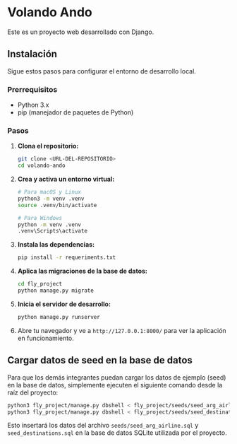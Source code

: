 # Volando Ando

Este es un proyecto web desarrollado con Django.

## Instalación

Sigue estos pasos para configurar el entorno de desarrollo local.

### Prerrequisitos

- Python 3.x
- pip (manejador de paquetes de Python)

### Pasos

1.  **Clona el repositorio:**
    ```bash
    git clone <URL-DEL-REPOSITORIO>
    cd volando-ando
    ```

2.  **Crea y activa un entorno virtual:**
    ```bash
    # Para macOS y Linux
    python3 -m venv .venv
    source .venv/bin/activate

    # Para Windows
    python -m venv .venv
    .venv\Scripts\activate
    ```

3.  **Instala las dependencias:**
    ```bash
    pip install -r requeriments.txt
    ```

4.  **Aplica las migraciones de la base de datos:**
    ```bash
    cd fly_project
    python manage.py migrate
    ```

5.  **Inicia el servidor de desarrollo:**
    ```bash
    python manage.py runserver
    ```

6.  Abre tu navegador y ve a `http://127.0.0.1:8000/` para ver la aplicación en funcionamiento.

## Cargar datos de seed en la base de datos

Para que los demás integrantes puedan cargar los datos de ejemplo (seed) en la base de datos, simplemente ejecuten el siguiente comando desde la raíz del proyecto:

```bash
python3 fly_project/manage.py dbshell < fly_project/seeds/seed_arg_airline.sql
python3 fly_project/manage.py dbshell < fly_project/seeds/seed_destinations.sql
```

Esto insertará los datos del archivo `seeds/seed_arg_airline.sql` y `seed_destinations.sql` en la base de datos SQLite utilizada por el proyecto.
